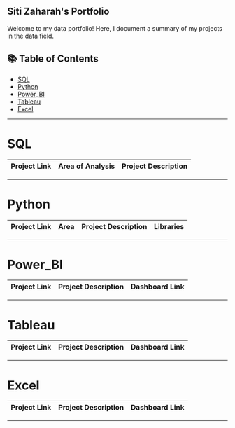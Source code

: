 ## Siti Zaharah's Portfolio

Welcome to my data portfolio! Here, I document a summary of my projects in the data field. 

## 📚 Table of Contents
- [SQL](#sql)
- [Python](#python)
- [Power_BI](#power_bi)
- [Tableau](#tableau)
- [Excel](#excel)

***

# SQL

| Project Link | Area of Analysis | Project Description | 
|---|---|---|


***

# Python

| Project Link | Area | Project Description | Libraries |    
|---|---|---|---|

***

# Power_BI

| Project Link | Project Description | Dashboard Link |
|---|---|---|

***

# Tableau

| Project Link | Project Description | Dashboard Link |
|---|---|---|

***

# Excel

| Project Link | Project Description | Dashboard Link |
|---|---|---|

***
